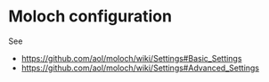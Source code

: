# Moloch configuration

See
* https://github.com/aol/moloch/wiki/Settings#Basic_Settings
* https://github.com/aol/moloch/wiki/Settings#Advanced_Settings
